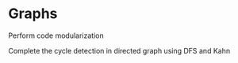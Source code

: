 # Graphs

Perform code modularization

Complete the cycle detection in directed graph using DFS and Kahn
